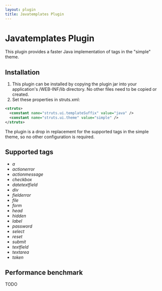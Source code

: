 ```yaml
---
layout: plugin
title: Javatemplates Plugin
---
```


# Javatemplates Plugin

This plugin provides a faster Java implementation of tags in the "simple" theme.

## Installation

1. This plugin can be installed by copying the plugin jar into your application's /WEB-INF/lib directory. No other files need to be copied or created.
2. Set these properties in struts.xml:

```xml
<struts>
  <constant name="struts.ui.templateSuffix" value="java" />
  <constant name="struts.ui.theme" value="simple" />
</struts>
```

The plugin is a drop in replacement for the supported tags in the simple theme, so no other configuration is required.

## Supported tags

+ _a_ 
+ _actionerror_ 
+ _actionmessage_ 
+ _checkbox_ 
+ _datetextfield_ 
+ _div_ 
+ _fielderror_ 
+ _file_ 
+ _form_ 
+ _head_ 
+ _hidden_ 
+ _label_ 
+ _password_ 
+ _select_ 
+ _reset_ 
+ _submit_ 
+ _textfield_ 
+ _textarea_ 
+ _token_ 

## Performance benchmark

TODO
